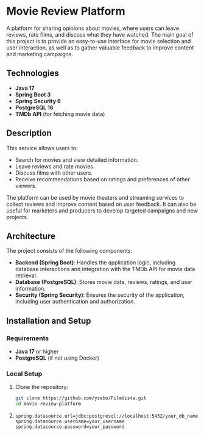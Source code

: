 # Movie Review Platform

A platform for sharing opinions about movies, where users can leave reviews, rate films, and discuss what they have watched. The main goal of this project is to provide an easy-to-use interface for movie selection and user interaction, as well as to gather valuable feedback to improve content and marketing campaigns.

## Technologies

- **Java 17**
- **Spring Boot 3**
- **Spring Security 6**
- **PostgreSQL 16**
- **TMDb API** (for fetching movie data)

## Description

This service allows users to:

- Search for movies and view detailed information.
- Leave reviews and rate movies.
- Discuss films with other users.
- Receive recommendations based on ratings and preferences of other viewers.

The platform can be used by movie theaters and streaming services to collect reviews and improve content based on user feedback. It can also be useful for marketers and producers to develop targeted campaigns and new projects.

## Architecture

The project consists of the following components:

- **Backend (Spring Boot)**: Handles the application logic, including database interactions and integration with the TMDb API for movie data retrieval.
- **Database (PostgreSQL)**: Stores movie data, reviews, ratings, and user information.
- **Security (Spring Security)**: Ensures the security of the application, including user authentication and authorization.

## Installation and Setup

### Requirements

- **Java 17** or higher
- **PostgreSQL** (if not using Docker)

### Local Setup

1. Clone the repository:

   ```bash
   git clone https://github.com/ysebo/FilmVista.git
   cd movie-review-platform
    ```
2.
     ```
     spring.datasource.url=jdbc:postgresql://localhost:5432/your_db_name
     spring.datasource.username=your_username
     spring.datasource.password=your_password
     ```
     
